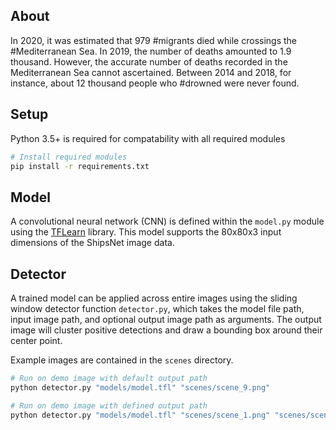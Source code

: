 ## About
In 2020, it was estimated that 979 #migrants died while crossings the #Mediterranean Sea. In 2019, the number of deaths amounted to 1.9 thousand. However, the accurate number of deaths recorded in the Mediterranean Sea cannot ascertained. Between 2014 and 2018, for instance, about 12 thousand people who #drowned were never found.

## Setup
Python 3.5+ is required for compatability with all required modules

```bash
# Install required modules
pip install -r requirements.txt
```

## Model
A convolutional neural network (CNN) is defined within the `model.py` module using the [TFLearn](http://tflearn.org/) library. This model supports the 80x80x3 input dimensions of the ShipsNet image data.

## Detector
A trained model can be applied across entire images using the sliding window detector function `detector.py`, which takes the model file path, input image path, and optional output image path as arguments. The output image will cluster positive detections and draw a bounding box around their center point. 

Example images are contained in the `scenes` directory. 
```bash
# Run on demo image with default output path
python detector.py "models/model.tfl" "scenes/scene_9.png"

# Run on demo image with defined output path
python detector.py "models/model.tfl" "scenes/scene_1.png" "scenes/scene_1_detections.png"
```
